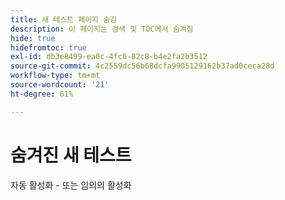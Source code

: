 ```yaml
---
title: 새 테스트 페이지 숨김
description: 이 페이지는 검색 및 TOC에서 숨겨짐
hide: true
hidefromtoc: true
exl-id: db3e8499-ea0c-4fc6-82c8-b4e2fa2b3512
source-git-commit: 4c2559dc56b68dcfa9905129162b37ad0ceca28d
workflow-type: tm+mt
source-wordcount: '21'
ht-degree: 61%

---
```


# 숨겨진 새 테스트

자동 활성화 - 또는 임의의 활성화
